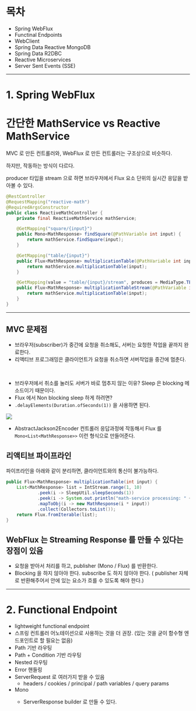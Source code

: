 
# 목차

- Spring WebFlux
- Functinal Endpoints
- WebClient
- Spring Data Reactive MongoDB
- Spring Data R2DBC
- Reactive Microservices
- Server Sent Events (SSE)


---

# 1. Spring WebFlux


# 간단한 MathService vs Reactive MathService

MVC 로 만든 컨트롤러와, WebFlux 로 만든 컨트롤러는 구조상으로 비슷하다.

하지만, 작동하는 방식이 다르다.


producer 타입을 stream 으로 하면 브라우저에서 Flux 요소 단위의 실시간 응답을 받아볼 수 있다.

```java
@RestController
@RequestMapping("reactive-math")
@RequiredArgsConstructor
public class ReactiveMathController {
    private final ReactiveMathService mathService;

    @GetMapping("square/{input}")
    public Mono<MathResponse> findSquare(@PathVariable int input) {
        return mathService.findSquare(input);
    }

    @GetMapping("table/{input}")
    public Flux<MathResponse> multiplicationTable(@PathVariable int input) {
        return mathService.multiplicationTable(input);
    }

    @GetMapping(value = "table/{input}/stream", produces = MediaType.TEXT_EVENT_STREAM_VALUE)
    public Flux<MathResponse> multiplicationTableStream(@PathVariable int input) {
        return mathService.multiplicationTable(input);
    }
}
```


---


## MVC 문제점

- 브라우저(subscriber)가 중간에 요청을 취소해도, 서버는 요청한 작업을 끝까지 완료한다.
- 리액티브 프로그래밍은 클라이언트가 요청을 취소하면 서버작업을 중간에 멈춘다.

<br />

- 브라우저에서 취소를 눌러도 서버가 바로 멈추지 않는 이유? Sleep 은 blocking 메소드이기 때문이다.
- Flux 에서 Non blocking sleep 하게 하려면?
- `.delayElements(Duration.ofSeconds(1))` 을 사용하면 된다.

![](https://i.ibb.co/C7BP1vv/2021-12-28-11-13-40.png)

- AbstractJackson2Encoder 컨트롤러 응답과정에 작동해서 Flux 를 `Mono<List<MathResponse>>` 이런 형식으로 만들어준다.


## 리액티브 파이프라인

파이프라인을 아래와 같이 분리하면, 클라이언트와의 통신이 불가능하다.

```java
public Flux<MathResponse> multiplicationTable(int input) {
    List<MathResponse> list = IntStream.range(1, 10)
            .peek(i -> SleepUtil.sleepSeconds(1))
            .peek(i -> System.out.println("math-service processing: " + i))
            .mapToObj(i -> new MathResponse(i * input))
            .collect(Collectors.toList());
    return Flux.fromIterable(list);
}
```


## WebFlux 는 Streaming Response 를 만들 수 있다는 장점이 있음
- 요청을 받아서 처리를 하고, publisher (Mono / Flux) 를 반환한다.
- Blocking 을 하지 않아야 한다. subscribe 도 하지 않아야 한다. ( publisher 자체로 반환해주어서 안에 있는 요소가 흐를 수 있도록 해야 한다.)


---


# 2. Functional Endpoint

- lightweight functional endpoint
- 스프링 컨트롤러 어노테이션으로 사용하는 것을 더 권장. (있는 것을 굳이 함수형 엔드포인트로 할 필요는 없음)
-  Path 기반 라우팅
-  Path + Condition 기반 라우팅
-  Nested 라우팅
-  Error 핸들링
-  ServerRequest 로 여러가지 받을 수 있음
	- headers / cookies / principal / path variables / query params
- Mono<ServerResponse>
	- ServerResponse builder 로 만들 수 있다.


